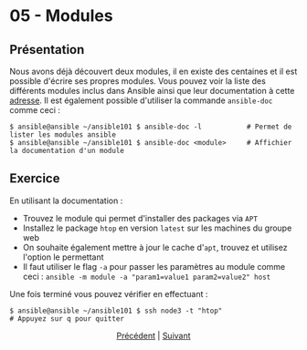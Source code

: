 # 05 - Modules

## Présentation

Nous avons déjà découvert deux modules, il en existe des centaines et il est possible d'écrire ses propres modules. Vous pouvez voir la liste des différents modules inclus dans Ansible ainsi que leur documentation à cette [adresse](https://docs.ansible.com/ansible/latest/modules/modules_by_category.html). Il est également possible d'utiliser la commande `ansible-doc` comme ceci :

```console
$ ansible@ansible ~/ansible101 $ ansible-doc -l           # Permet de lister les modules ansible
$ ansible@ansible ~/ansible101 $ ansible-doc <module>     # Affichier la documentation d'un module
```

## Exercice

En utilisant la documentation :
  * Trouvez le module qui permet d'installer des packages via `APT`
  * Installez le package `htop` en version `latest` sur les machines du groupe web
  * On souhaite également mettre à jour le cache d'`apt`, trouvez et utilisez l'option le permettant
  * Il faut utiliser le flag `-a` pour passer les paramètres au module comme ceci :
    `ansible -m module -a "param1=value1 param2=value2" host`

Une fois terminé vous pouvez vérifier en effectuant :
```console
$ ansible@ansible ~/ansible101 $ ssh node3 -t "htop"
# Appuyez sur q pour quitter
```
<div align=center >
  <a href="./04-Become.md">Précédent</a> |
  <a href="./06-Playbook.md">Suivant</a>
</div>
